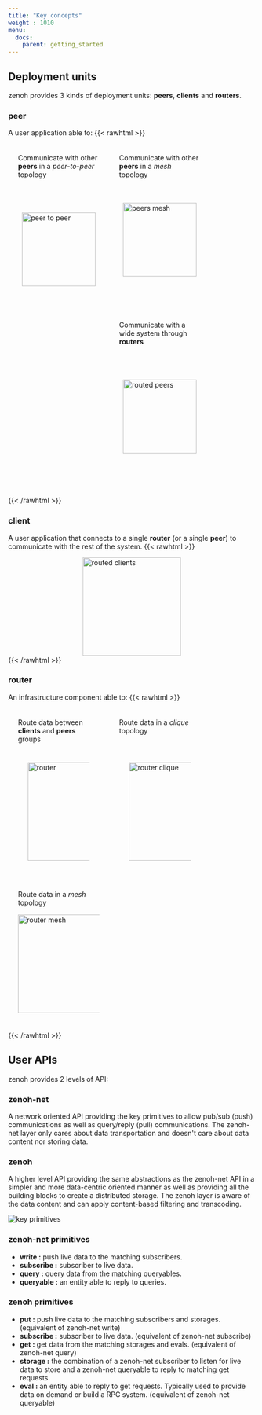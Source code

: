 ```yaml
---
title: "Key concepts"
weight : 1010
menu:
  docs:
    parent: getting_started
---
```


## Deployment units

zenoh provides 3 kinds of deployment units: **peers**, **clients** and **routers**.

### peer
A user application able to:
{{< rawhtml >}}
<div>
    <div style="float:left;width:33%;padding:20px;">
        <div style="height:50px;">Communicate with other <b>peers</b> in a <i>peer-to-peer</i> topology</div>
        <div style="height:20px;text-align:center;""></div>
        <div style="height:250px;display:flex;justify-content:center;align-items:center;">
            <img src="../../../img/peer_to_peer.png" alt="peer to peer" width="150"></img>
        </div>
    </div>
    <div style="float:left;width:33%;padding:20px;">
        <div style="height:50px;">Communicate with other <b>peers</b> in a <i>mesh</i> topology</div>
        <div style="height:250px;display:flex;justify-content:center;align-items:center;">
            <img src="../../../img/peers_mesh.png" alt="peers mesh" width="150"></img>
        </div>
    </div>
    <div style="float:left;width:33%;padding:20px;">
        <div style="height:50px;">Communicate with a wide system through <b>routers</b></div>
        <div style="height:20px;text-align:center;""></div>
        <div style="height:250px;display:flex;justify-content:center;align-items:center;">
            <img src="../../../img/routed_peers.png" alt="routed peers" width="150"></img>
        </div>
    </div>
</div>
<br style="clear:both;"></br>
{{< /rawhtml >}}

### client
A user application that connects to a single **router** (or a single **peer**) to communicate with the rest of the system.
{{< rawhtml >}}
    <div style="height:200px;display:flex;justify-content: center;align-items: center;">
        <img src="../../../img/routed_clients.png" alt="routed clients" width="200"></img>
    </div>
{{< /rawhtml >}}

### router
An infrastructure component able to:
{{< rawhtml >}}
<div>
    <div style="float:left;width:33%;padding:20px;">
        <div style="height:50px;">Route data between <b>clients</b> and <b>peers</b> groups</div>
        <div style="height:20px;text-align:center;""></div>
        <div style="height:200px;padding:20px;display:flex;justify-content:center;align-items:center;">
            <img src="../../../img/router_single.png" alt="router" width="200"></img>
        </div>
    </div>
    <div style="float:left;width:33%;padding:20px;">
        <div style="height:50px;">Route data in a <i>clique</i> topology</div>
        <div style="height:20px;text-align:center;""></div>
        <div style="height:200px;padding:20px;display:flex;justify-content:center;align-items:center;">
            <img src="../../../img/router_clique.png" alt="router clique" width="200"></img>
        </div>
    </div>
    <div style="float:left;width:33%;padding:20px;">
        <div style="height:50px;">Route data in a <i>mesh</i> topology</div>
        <div style="height:200px;display:flex;justify-content:center;align-items:center;">
            <img src="../../../img/router_mesh.png" alt="router mesh" width="200"></img>
        </div>
    </div>
</div>
<br style="clear:both;"></br>
{{< /rawhtml >}}

## User APIs

zenoh provides 2 levels of API:

### zenoh-net
A network oriented API providing the key primitives to allow pub/sub (push) communications as well as query/reply (pull) communications. The zenoh-net layer only cares about data transportation and doesn't care about data content nor storing data.

### zenoh
A higher level API providing the same abstractions as the zenoh-net API in a simpler and more data-centric oriented manner as well as providing all the building blocks to create a distributed storage. The zenoh layer is aware of the data content and can apply content-based filtering and transcoding. 

  ![key primitives](../../../img/key_primitives.png "key primitives")

### zenoh-net primitives
 - **write :** push live data to the matching subscribers.
 - **subscribe :** subscriber to live data. 
 - **query :** query data from the matching queryables.
 - **queryable :** an entity able to reply to queries.

### zenoh primitives
 - **put :** push live data to the matching subscribers and storages. (equivalent of zenoh-net write)
 - **subscribe :** subscriber to live data.  (equivalent of zenoh-net subscribe)
 - **get :** get data from the matching storages and evals.  (equivalent of zenoh-net query)
 - **storage :** the combination of a zenoh-net subscriber to listen for live data to store and a zenoh-net queryable to reply to matching get requests.
 - **eval :** an entity able to reply to get requests. Typically used to provide data on demand or build a RPC system.  (equivalent of zenoh-net queryable)